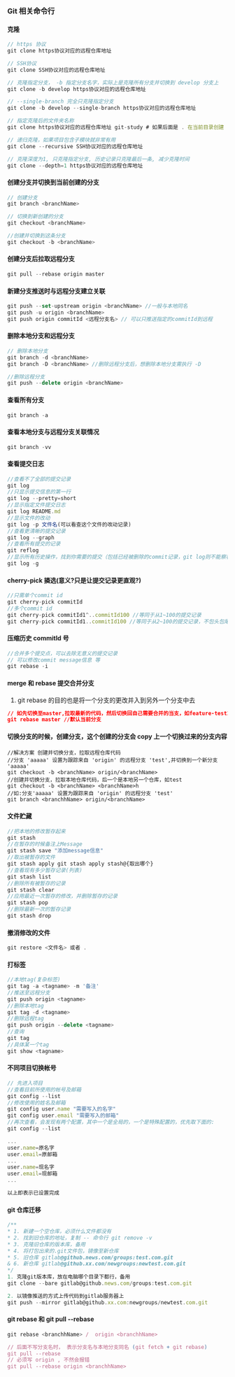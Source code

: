 <!--
 * @Author: your name
 * @Date: 2020-08-13 10:35:46
 * @LastEditTime: 2022-09-27 11:09:11
 * @LastEditors: Please set LastEditors
 * @Description: In User Settings Edit
 * @FilePath: /learningnotes/git/git.md
-->

### Git 相关命令行

#### 克隆

```javascript
// https 协议
git clone https协议对应的远程仓库地址

// SSH协议
git clone SSH协议对应的远程仓库地址

// 克隆指定分支， -b 指定分支名字，实际上是克隆所有分支并切换到 develop 分支上
git clone -b develop https协议对应的远程仓库地址

// --single-branch 完全只克隆指定分支
git clone -b develop --single-branch https协议对应的远程仓库地址

// 指定克隆后的文件夹名称
git clone https协议对应的远程仓库地址 git-study # 如果后面是 . 在当前目录创建

// 递归克隆，如果项目包含子模块就非常有用
git clone --recursive SSH协议对应的远程仓库地址

// 克隆深度为1, 只克隆指定分支, 历史记录只克隆最后一条, 减少克隆时间
git clone --depth=1 https协议对应的远程仓库地址
```

#### 创建分支并切换到当前创建的分支

```javascript
// 创建分支
git branch <branchName>

// 切换到新创建的分支
git checkout <branchName>

//创建并切换到这条分支
git checkout -b <branchName>
```

#### 创建分支后拉取远程分支

```javascript
git pull --rebase origin master
```

#### 新建分支推送时与远程分支建立关联

```javascript
git push --set-upstream origin <branchName> //一般与本地同名
git push -u origin <branchName>
git push origin commitId <远程分支名> // 可以只推送指定的commitId到远程
```

#### 删除本地分支和远程分支

```javascript
// 删除本地分支
git branch -d <branchName>
git branch -D <branchName> //删除远程分支后，想删除本地分支需执行 -D

//删除远程分支
git push --delete origin <branchName>
```

#### 查看所有分支

```javascript
git branch -a
```

#### 查看本地分支与远程分支关联情况

```javascript
git branch -vv
```

#### 查看提交日志

```javascript
//查看不了全部的提交记录
git log
//只显示提交信息的第一行
git log --pretty=short
//显示指定文件提交日志
git log README.md
//显示文件的改动
git log -p 文件名(可以看查这个文件的改动记录)
//查看更清晰的提交记录
git log --graph
//查看所有提交的记录
git reflog
//显示所有历史操作，找到你需要的提交（包括已经被删除的commit记录，git log则不能察看已经删除了的commit记录）
git log -g
```

#### cherry-pick 撛选(意义?只是让提交记录更直观?)

```javascript
//只需单个commit id
git cherry-pick commitId
//多个commit id
git cherry-pick commitId1^..commitId100 //等同于从1~100的提交记录
git cherry-pick commitId1..commitId100 //等同于从2~100的提交记录，不包头包尾
```

#### 压缩历史 commitId 号

```javascript
//合并多个提交点，可以去除无意义的提交记录
// 可以修改commit message信息 等
git rebase -i
```

#### merge 和 rebase 提交合并分支

1. git rebase 的目的也是将一个分支的更改并入到另外一个分支中去

```json
// 如先切换至master,拉取最新的代码，然后切换回自己需要合并的当支，如feature-test1.0-w，再执行下方操作
git rebase master //默认当前分支
```

#### 切换分支的时候，创建分支，这个创建的分支会 copy 上一个切换过来的分支内容

```javasript
//解决方案 创建并切换分支，拉取远程仓库代码
//分支 'aaaaa' 设置为跟踪来自 'origin' 的远程分支 'test',并切换到一个新分支 'aaaaa'
git checkout -b <branchName> origin/<branchName>
//创建并切换分支，拉取本地仓库代码，后一个是本地另一个仓库，如test
git checkout -b <branchName> <branchName>h
//如:分支'aaaaa' 设置为跟踪来自 'origin' 的远程分支 'test'
git branch <branchhName> origin/<branchName>
```

#### 文件贮藏

```javascript
//把本地的修改暂存起来
git stash
//在暂存的时候备注上Message
git stash save "添加message信息"
//取出被暂存的文件
git stash apply git stash apply stash@{取出哪个}
//查看现有多少暂存记录(列表)
git stash list
//删除所有被暂存的记录
git stash clear
//应用最近一次暂存的修改，并删除暂存的记录
git stash pop
//删除最新一次的暂存记录
git stash drop
```

#### 撤消修改的文件

```javascript
git restore <文件名> 或者 .
```

#### 打标签

```javascript
//本地tag(复杂标签)
git tag -a <tagname> -m '备注'
//推送至远程分支
git push origin <tagname>
//删除本地tag
git tag -d <tagname>
//删除远程tag
git push origin --delete <tagname>
//查询
git tag
//具体某一个tag
git show <tagname>
```

#### 不同项目切换帐号

```javascript
// 先进入项目
//查看目前所使用的帐号及邮箱
git config --list
//修改使用的姓名及邮箱
git config user.name "需要写入的名字"
git config user.email "需要写入的邮箱"
//再次查看，会发现有两个配置，其中一个是全局的，一个是特殊配置的，优先取下面的:
git config --list

...
user.name=原名字
user.email=原邮箱
...
user.name=现名字
user.email=现邮箱
...

以上即表示已设置完成

```

#### git 仓库迁移

```javascript
/**
* 1. 新建一个空仓库，必须什么文件都没有
* 2. 找到旧仓库的地址，复制 -- 命令行 git remove -v
* 3. 克隆旧仓库的版本库，备用
* 4. 将打包出来的.git文件包，镜像至新仓库
* 5. 旧仓库 gitlab@github.news.com/groups:test.com.git
& 6. 新仓库 gitlab@github.xx.com/newgroups:newtest.com.git
*/
1. 克隆git版本库，放在电脑哪个目录下都行，备用
git clone --bare gitlab@github.news.com/groups:test.com.git

2. 以镜像推送的方式上传代码到gitlab服务器上
git push --mirror gitlab@github.xx.com:newgroups/newtest.com.git
```

#### git rebase 和 git pull --rebase

```javascript
git rebase <branchhName> /  origin <branchhName>

// 后面不写分支名时， 表示分支名与本地分支同名 (git fetch + git rebase)
git pull --rebase
// 必须写 origin , 不然会报错 
git pull --rebase origin <branchhName>
```
